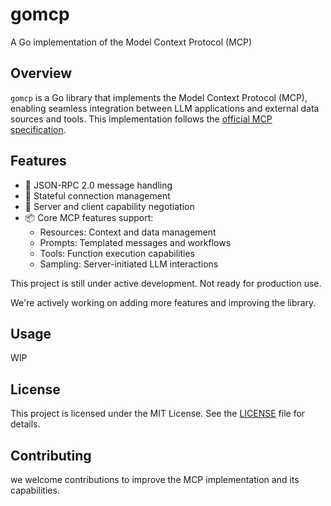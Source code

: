 # gomcp

A Go implementation of the Model Context Protocol (MCP)

## Overview

`gomcp` is a Go library that implements the Model Context Protocol (MCP), enabling seamless integration between LLM applications and external data sources and tools. This implementation follows the [official MCP specification](https://spec.modelcontextprotocol.io/specification/).

## Features

- 📝 JSON-RPC 2.0 message handling
- 🔄 Stateful connection management
- 🤝 Server and client capability negotiation
- 📦 Core MCP features support:
  - Resources: Context and data management
  - Prompts: Templated messages and workflows
  - Tools: Function execution capabilities
  - Sampling: Server-initiated LLM interactions

This project is still under active development. Not ready for production use.

We're actively working on adding more features and improving the library.

## Usage

WIP

## License

This project is licensed under the MIT License. See the [LICENSE](LICENSE) file for details.

## Contributing

we welcome contributions to improve the MCP implementation and its capabilities.

